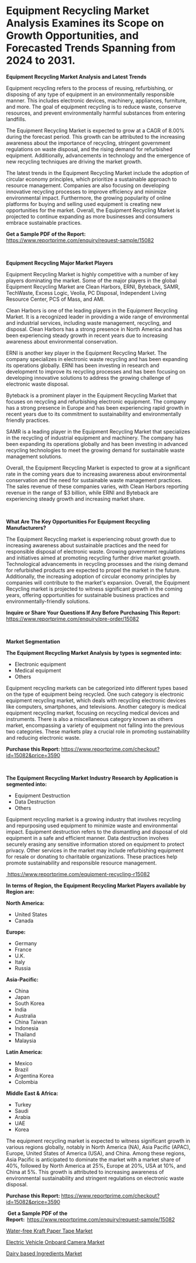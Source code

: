 <p><h1>Equipment Recycling Market Analysis Examines its Scope on Growth Opportunities, and Forecasted Trends Spanning from 2024 to 2031.</h1></p><p><strong>Equipment Recycling Market Analysis and Latest Trends</strong></p>
<p><p>Equipment recycling refers to the process of reusing, refurbishing, or disposing of any type of equipment in an environmentally responsible manner. This includes electronic devices, machinery, appliances, furniture, and more. The goal of equipment recycling is to reduce waste, conserve resources, and prevent environmentally harmful substances from entering landfills.</p><p>The Equipment Recycling Market is expected to grow at a CAGR of 8.00% during the forecast period. This growth can be attributed to the increasing awareness about the importance of recycling, stringent government regulations on waste disposal, and the rising demand for refurbished equipment. Additionally, advancements in technology and the emergence of new recycling techniques are driving the market growth.</p><p>The latest trends in the Equipment Recycling Market include the adoption of circular economy principles, which prioritize a sustainable approach to resource management. Companies are also focusing on developing innovative recycling processes to improve efficiency and minimize environmental impact. Furthermore, the growing popularity of online platforms for buying and selling used equipment is creating new opportunities for the market. Overall, the Equipment Recycling Market is projected to continue expanding as more businesses and consumers embrace sustainable practices.</p></p>
<p><strong>Get a Sample PDF of the Report:&nbsp;</strong> <a href="https://www.reportprime.com/enquiry/request-sample/15082">https://www.reportprime.com/enquiry/request-sample/15082</a></p>
<p>&nbsp;</p>
<p><strong>Equipment Recycling Major Market Players</strong></p>
<p><p>Equipment Recycling Market is highly competitive with a number of key players dominating the market. Some of the major players in the global Equipment Recycling Market are Clean Harbors, ERNI, Byteback, SAMR, TechWaste, Excess Logic, Veolia, PC Disposal, Independent Living Resource Center, PCS of Mass, and AMI.</p><p>Clean Harbors is one of the leading players in the Equipment Recycling Market. It is a recognized leader in providing a wide range of environmental and industrial services, including waste management, recycling, and disposal. Clean Harbors has a strong presence in North America and has been experiencing steady growth in recent years due to increasing awareness about environmental conservation.</p><p>ERNI is another key player in the Equipment Recycling Market. The company specializes in electronic waste recycling and has been expanding its operations globally. ERNI has been investing in research and development to improve its recycling processes and has been focusing on developing innovative solutions to address the growing challenge of electronic waste disposal.</p><p>Byteback is a prominent player in the Equipment Recycling Market that focuses on recycling and refurbishing electronic equipment. The company has a strong presence in Europe and has been experiencing rapid growth in recent years due to its commitment to sustainability and environmentally friendly practices.</p><p>SAMR is a leading player in the Equipment Recycling Market that specializes in the recycling of industrial equipment and machinery. The company has been expanding its operations globally and has been investing in advanced recycling technologies to meet the growing demand for sustainable waste management solutions.</p><p>Overall, the Equipment Recycling Market is expected to grow at a significant rate in the coming years due to increasing awareness about environmental conservation and the need for sustainable waste management practices. The sales revenue of these companies varies, with Clean Harbors reporting revenue in the range of $3 billion, while ERNI and Byteback are experiencing steady growth and increasing market share.</p></p>
<p>&nbsp;</p>
<p><strong>What Are The Key Opportunities For Equipment Recycling Manufacturers?</strong></p>
<p><p>The Equipment Recycling market is experiencing robust growth due to increasing awareness about sustainable practices and the need for responsible disposal of electronic waste. Growing government regulations and initiatives aimed at promoting recycling further drive market growth. Technological advancements in recycling processes and the rising demand for refurbished products are expected to propel the market in the future. Additionally, the increasing adoption of circular economy principles by companies will contribute to the market's expansion. Overall, the Equipment Recycling market is projected to witness significant growth in the coming years, offering opportunities for sustainable business practices and environmentally-friendly solutions.</p></p>
<p><strong>Inquire or Share Your Questions If Any Before Purchasing This Report:</strong> <a href="https://www.reportprime.com/enquiry/pre-order/15082">https://www.reportprime.com/enquiry/pre-order/15082</a></p>
<p>&nbsp;</p>
<p><strong>Market Segmentation</strong></p>
<p><strong>The Equipment Recycling Market Analysis by types is segmented into:</strong></p>
<p><ul><li>Electronic equipment</li><li>Medical equipment</li><li>Others</li></ul></p>
<p><p>Equipment recycling markets can be categorized into different types based on the type of equipment being recycled. One such category is electronic equipment recycling market, which deals with recycling electronic devices like computers, smartphones, and televisions. Another category is medical equipment recycling market, focusing on recycling medical devices and instruments. There is also a miscellaneous category known as others market, encompassing a variety of equipment not falling into the previous two categories. These markets play a crucial role in promoting sustainability and reducing electronic waste.</p></p>
<p><strong>Purchase this Report:&nbsp;</strong><a href="https://www.reportprime.com/checkout?id=15082&price=3590">https://www.reportprime.com/checkout?id=15082&price=3590</a></p>
<p>&nbsp;</p>
<p><strong>The Equipment Recycling Market Industry Research by Application is segmented into:</strong></p>
<p><ul><li>Equipment Destruction</li><li>Data Destruction</li><li>Others</li></ul></p>
<p><p>Equipment recycling market is a growing industry that involves recycling and repurposing used equipment to minimize waste and environmental impact. Equipment destruction refers to the dismantling and disposal of old equipment in a safe and efficient manner. Data destruction involves securely erasing any sensitive information stored on equipment to protect privacy. Other services in the market may include refurbishing equipment for resale or donating to charitable organizations. These practices help promote sustainability and responsible resource management.</p></p>
<p><a href="https://www.reportprime.com/equipment-recycling-r15082">&nbsp;https://www.reportprime.com/equipment-recycling-r15082</a></p>
<p><strong>In terms of Region, the Equipment Recycling Market Players available by Region are:</strong></p>
<p>
    <p> <strong> North America: </strong>
        <ul>
            <li>United States</li>
            <li>Canada</li>
        </ul>
        </p> 
    <p> <strong> Europe: </strong>
        <ul>
            <li>Germany</li>
            <li>France</li>
            <li>U.K.</li>
            <li>Italy</li>
            <li>Russia</li>
        </ul>
        </p> 
    <p> <strong> Asia-Pacific: </strong>
        <ul>
            <li>China</li>
            <li>Japan</li>
            <li>South Korea</li>
            <li>India</li>
            <li>Australia</li>
            <li>China Taiwan</li>
            <li>Indonesia</li>
            <li>Thailand</li>
            <li>Malaysia</li>
        </ul>
        </p> 
    <p> <strong> Latin America: </strong>
        <ul>
            <li>Mexico</li>
            <li>Brazil</li>
            <li>Argentina Korea</li>
            <li>Colombia</li>
        </ul>
        </p> 
    <p> <strong> Middle East & Africa: </strong>
        <ul>
            <li>Turkey</li>
            <li>Saudi</li>
            <li>Arabia</li>
            <li>UAE</li>
            <li>Korea</li>
        </ul>
    </p>
    </p>
<p><p>The equipment recycling market is expected to witness significant growth in various regions globally, notably in North America (NA), Asia Pacific (APAC), Europe, United States of America (USA), and China. Among these regions, Asia Pacific is anticipated to dominate the market with a market share of 40%, followed by North America at 25%, Europe at 20%, USA at 10%, and China at 5%. This growth is attributed to increasing awareness of environmental sustainability and stringent regulations on electronic waste disposal.</p></p>
<p><strong>Purchase this Report: </strong><a href="https://www.reportprime.com/checkout?id=15082&price=3590">https://www.reportprime.com/checkout?id=15082&price=3590</a></p>
<p>&nbsp;<strong>Get a Sample PDF of the Report:&nbsp;&nbsp;</strong><a href="https://www.reportprime.com/enquiry/request-sample/15082">https://www.reportprime.com/enquiry/request-sample/15082</a></p>
<p><strong></strong></p>
<p><p><a href="https://www.linkedin.com/pulse/water-free-kraft-paper-tape-market-provides-comprehensive-8vbze?trackingId=IiBIR0fmCu5JKFtCX7m1WQ%3D%3D">Water-free Kraft Paper Tape Market</a></p><p><a href="https://www.linkedin.com/pulse/electric-vehicle-onboard-camera-market-analysis-examines-sxx5e?trackingId=zLS83oVFQgxpokk%2FR1k%2BDg%3D%3D">Electric Vehicle Onboard Camera Market</a></p><p><a href="https://medium.com/@warren.russell07867/dairy-based-ingredients-market-comprehensive-assessment-by-type-application-and-geography-685e48f3a79c">Dairy based Ingredients Market</a></p></p>
